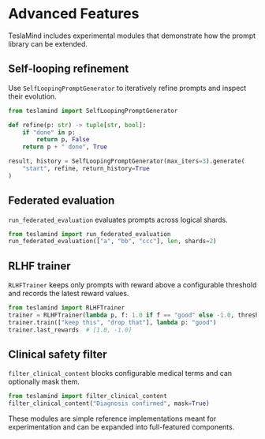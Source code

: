 # Advanced Features

TeslaMind includes experimental modules that demonstrate how the prompt
library can be extended.

## Self-looping refinement
Use `SelfLoopingPromptGenerator` to iteratively refine prompts and inspect
their evolution.

```python
from teslamind import SelfLoopingPromptGenerator

def refine(p: str) -> tuple[str, bool]:
    if "done" in p:
        return p, False
    return p + " done", True

result, history = SelfLoopingPromptGenerator(max_iters=3).generate(
    "start", refine, return_history=True
)
```

## Federated evaluation
`run_federated_evaluation` evaluates prompts across logical shards.

```python
from teslamind import run_federated_evaluation
run_federated_evaluation(["a", "bb", "ccc"], len, shards=2)
```

## RLHF trainer
`RLHFTrainer` keeps only prompts with reward above a configurable threshold
and records the latest reward values.

```python
from teslamind import RLHFTrainer
trainer = RLHFTrainer(lambda p, f: 1.0 if f == "good" else -1.0, threshold=0.5)
trainer.train(["keep this", "drop that"], lambda p: "good")
trainer.last_rewards  # [1.0, -1.0]
```

## Clinical safety filter
`filter_clinical_content` blocks configurable medical terms and can optionally
mask them.

```python
from teslamind import filter_clinical_content
filter_clinical_content("Diagnosis confirmed", mask=True)
```
These modules are simple reference implementations meant for experimentation
and can be expanded into full-featured components.
